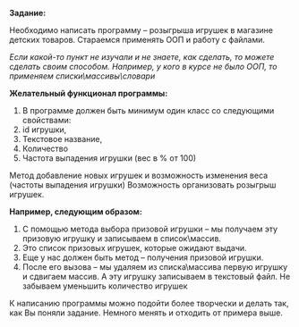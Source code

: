 **Задание:**
 
Необходимо написать программу – розыгрыша игрушек в магазине детских товаров.
Стараемся применять ООП и работу с файлами.

*Если какой-то пункт не изучали и не знаете, как сделать, то можете сделать своим способом. Например, у кого в курсе не было ООП, то применяем списки\массивы\словари*
 
**Желательный функционал программы:**

1. В программе должен быть минимум один класс со следующими свойствами:
2. id игрушки,
3. Текстовое название,
4. Количество
5. Частота выпадения игрушки (вес в % от 100)
 
Метод добавление новых игрушек и возможность изменения веса (частоты выпадения игрушки)
Возможность организовать розыгрыш игрушек.

**Например, следующим образом:**

1. С помощью метода выбора призовой игрушки – мы получаем эту призовую игрушку и записываем в список\массив.
2. Это список призовых игрушек, которые ожидают выдачи.
3. Еще у нас должен быть метод – получения призовой игрушки.
4. После его вызова – мы удаляем из списка\массива первую игрушку и сдвигаем массив. А эту игрушку записываем в текстовый файл.
Не забываем уменьшить количество игрушек

К написанию программы можно подойти более творчески и делать так, как Вы поняли задание. Немного менять и отходить от примера выше.
